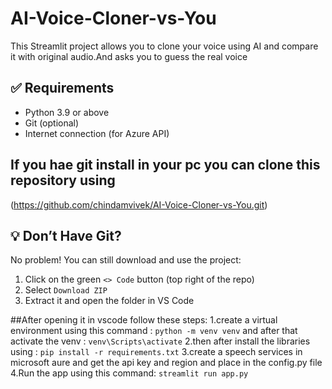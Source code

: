 # AI-Voice-Cloner-vs-You

This Streamlit project allows you to clone your voice using AI and compare it with original audio.And asks you to guess the real voice
## ✅ Requirements

- Python 3.9 or above
- Git (optional)
- Internet connection (for Azure API)

## If you hae git install in your pc you can clone this repository using
(https://github.com/chindamvivek/AI-Voice-Cloner-vs-You.git)

## 💡 Don’t Have Git?
No problem! You can still download and use the project:

1. Click on the green `<> Code` button (top right of the repo)
2. Select `Download ZIP`
3. Extract it and open the folder in VS Code

##After opening it in vscode follow these steps:
1.create a virtual environment using this command : `python -m venv venv` and after that activate the venv : `venv\Scripts\activate`
2.then after install the libraries using : `pip install -r requirements.txt`
3.create a speech services in microsoft aure and get the api key and region and place in the config.py file 
4.Run the app using this command: `streamlit run app.py`
